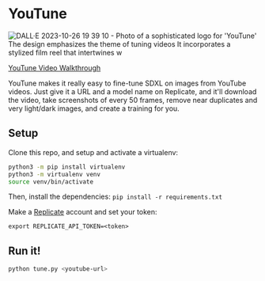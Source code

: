 # YouTune

![DALL·E 2023-10-26 19 39 10 - Photo of a sophisticated logo for 'YouTune'  The design emphasizes the theme of tuning videos  It incorporates a stylized film reel that intertwines w](https://github.com/cbh123/youtune/assets/14149230/808411aa-cecc-4735-a2dd-18344317601a)

[YouTune Video Walkthrough](https://www.loom.com/share/193fa040b8074f44bb5ddabd4dd42b01?sid=4b09aa1b-5cd6-4e4f-a538-d3d62cb1bdc0)

YouTune makes it really easy to fine-tune SDXL on images from YouTube videos. Just give it a URL and a model name on Replicate, and it'll download the video, take screenshots of every 50 frames, remove near duplicates and very light/dark images, and create a training for you.

## Setup

Clone this repo, and setup and activate a virtualenv:

```bash
python3 -m pip install virtualenv
python3 -m virtualenv venv
source venv/bin/activate
```

Then, install the dependencies:
`pip install -r requirements.txt`

Make a [Replicate](https://replicate.com) account and set your token:

`export REPLICATE_API_TOKEN=<token>`

## Run it!

```bash
python tune.py <youtube-url>
```
